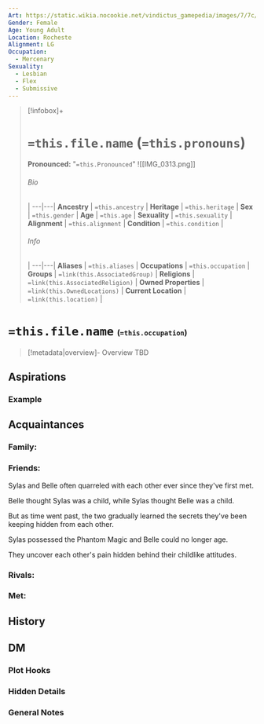 ```yaml
---
Art: https://static.wikia.nocookie.net/vindictus_gamepedia/images/7/7c/Belle_%28NPC_Icon%29.png/revision/latest?cb=20200430035726
Gender: Female
Age: Young Adult
Location: Rocheste
Alignment: LG
Occupation:
  - Mercenary
Sexuality:
  - Lesbian
  - Flex
  - Submissive
---
```


> [!infobox]+
> # `=this.file.name` (`=this.pronouns`)
> **Pronounced:**  "`=this.Pronounced`"
![[IMG_0313.png]]
> ###### Bio
>  |
> ---|---|
> **Ancestry** | `=this.ancestry` |
> **Heritage** | `=this.heritage` |
> **Sex** | `=this.gender` |
> **Age** | `=this.age` |
> **Sexuality** | `=this.sexuality` |
> **Alignment** | `=this.alignment` |
> **Condition** | `=this.condition` |
> ###### Info
>  |
> ---|---|
> **Aliases** | `=this.aliases` |
> **Occupations** | `=this.occupation` |
> **Groups** | `=link(this.AssociatedGroup)` |
> **Religions** | `=link(this.AssociatedReligion)` |
> **Owned Properties** | `=link(this.OwnedLocations)` |
> **Current Location** | `=link(this.location)` |

# **`=this.file.name`** <span style="font-size: medium">(`=this.occupation`)</span>
> [!metadata|overview]- Overview 
> TBD

## Aspirations
### Example


## Acquaintances
### Family:


### Friends:
Sylas and Belle often quarreled with each other ever since they've first met.

Belle thought Sylas was a child, while Sylas thought Belle was a child.

But as time went past, the two gradually learned the secrets they've been keeping hidden from each other.

Sylas possessed the Phantom Magic and Belle could no longer age.

They uncover each other's pain hidden behind their childlike attitudes.

### Rivals:


### Met:


## History


## DM
### Plot Hooks


### Hidden Details


### General Notes

